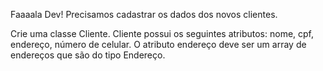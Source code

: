 Faaaala Dev!
Precisamos cadastrar os dados dos novos clientes.

Crie uma classe Cliente. Cliente possui os seguintes atributos: nome, cpf, endereço, número de celular. O atributo endereço deve ser um array de endereços que são do tipo Endereço.
